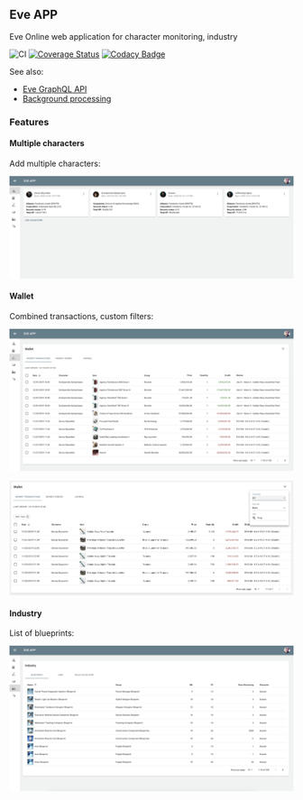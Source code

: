 ## Eve APP

Eve Online web application for character monitoring, industry

![CI](https://github.com/dariusbakunas/eve-app/workflows/CI/badge.svg)
[![Coverage Status](https://coveralls.io/repos/github/dariusbakunas/eve-app/badge.svg)](https://coveralls.io/github/dariusbakunas/eve-app)
[![Codacy Badge](https://api.codacy.com/project/badge/Grade/7a565a1fb0894b8e8654a1078f163c94)](https://www.codacy.com/manual/dariusbakunas/eve-app?utm_source=github.com&amp;utm_medium=referral&amp;utm_content=dariusbakunas/eve-app&amp;utm_campaign=Badge_Grade)

See also: 

  * [Eve GraphQL API](https://github.com/dariusbakunas/eve-api)
  * [Background processing](https://github.com/dariusbakunas/eve-processors)

### Features

#### Multiple characters

Add multiple characters:

![characters](docs/img/characters.png)

#### Wallet

Combined transactions, custom filters:

![transactions](docs/img/transactions.png)

![filters](docs/img/transaction_filters.png)

#### Industry

List of blueprints:

![blueprints](docs/img/blueprints.png)
